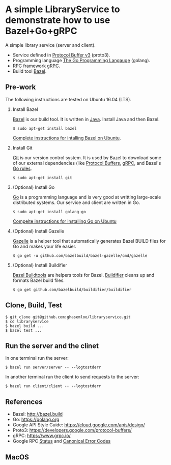 # A simple LibraryService to demonstrate how to use Bazel+Go+gRPC

A simple library service (server and client).

* Service defined in [Protocol Buffer v3](https://developers.google.com/protocol-buffers/docs/proto3)
(proto3).
* Programming language [The Go Programming Langauge](https://golang.org/) (golang).
* RPC framework [gRPC](https://www.grpc.io/).
* Build tool [Bazel](https://bazel.build).

## Pre-work

The following instructions are tested on Ubuntu 16.04 (LTS).

1.  Install Bazel

    [Bazel](https://bazel.build) is our build tool. It is written in [Java](https://www.java.com/). Install Java and then Bazel.

    ```shell
    $ sudo apt-get install bazel
    ```

    [Complete instructions for intalling Bazel on Ubuntu](https://bazel.build/versions/master/docs/install-ubuntu.html).

1. Install Git

    [Git](https://git-scm.com) is our version control system. It is used by Bazel to download some of our external dependencies (like [Protocol Buffers](https://github.com/google/protobuf), [gRPC](https://github.com/grpc/grpc-go), and Bazel's [Go rules](https://github.com/bazelbuild/rules_go).

    ```shell
    $ sudo apt-get install git
    ```

1. (Optional) Install Go

    [Go](https://golang.org) is a programming language and is very good at writting large-scale distributed systems. Our service and client are written in Go.

    ```shell
    $ sudo apt-get install golang-go
    ```

    [Compelte instructions for installing Go on Ubuntu](https://github.com/golang/go/wiki/Ubuntu)

1. (Optional) Install Gazelle

    [Gazelle](https://github.com/bazelbuild/bazel-gazelle) is a helper tool that automatically generates Bazel BUILD files for Go and makes your life easier.

    ```shell
    $ go get -u github.com/bazelbuild/bazel-gazelle/cmd/gazelle
    ```

1. (Optional) Install Buildifier

    [Bazel Buildtools](https://github.com/bazelbuild/buildtools) are helpers tools for Bazel. [Buildifier](https://github.com/bazelbuild/buildtools/blob/master/buildifier/README.md) cleans up and formats Bazel build files.

    ```shell
    $ go get github.com/bazelbuild/buildifier/buildifier
    ```

## Clone, Build, Test

```shell
$ git clone git@github.com:ghasemloo/libraryservice.git
$ cd libraryservice
$ bazel build ...
$ bazel test ...
```

## Run the server and the clinet

In one terminal run the server:
```shell
$ bazel run server/server -- --logtostderr
```
In another terminal run the client to send requests to the server:
```shell
$ bazel run client/client -- --logtostderr
```

## References

* Bazel: http://bazel.build
* Go: https://golang.org
* Google API Style Guide: https://cloud.google.com/apis/design/
* Proto3: https://developers.google.com/protocol-buffers/
* gRPC: https://www.grpc.io/
* Google RPC [Status](https://github.com/googleapis/googleapis/blob/master/google/rpc/status.proto) and 
[Canonical Error Codes](https://github.com/googleapis/googleapis/blob/master/google/rpc/codes.proto)

## MacOS

